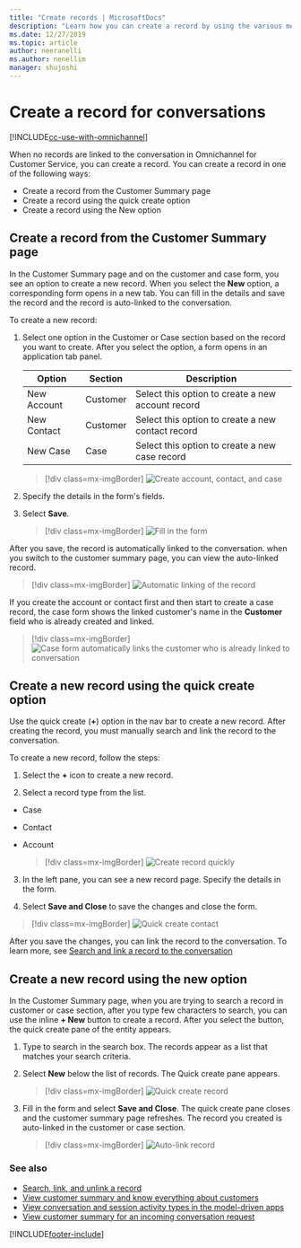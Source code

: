 ```yaml
---
title: "Create records | MicrosoftDocs"
description: "Learn how you can create a record by using the various methods in the Omnichannel for Customer Service app."
ms.date: 12/27/2019
ms.topic: article
author: neeranelli
ms.author: nenellim
manager: shujoshi
---
```


# Create a record for conversations

[!INCLUDE[cc-use-with-omnichannel](../includes/cc-use-with-omnichannel.md)]

When no records are linked to the conversation in Omnichannel for Customer Service, you can create a record. You can create a record in one of the following ways:

- Create a record from the Customer Summary page
- Create a record using the quick create option
- Create a record using the New option

## Create a record from the Customer Summary page

In the Customer Summary page and on the customer and case form, you see an option to create a new record. When you select the **New** option, a corresponding form opens in a new tab. You can fill in the details and save the record and the record is auto-linked to the conversation.

To create a new record:

1. Select one option in the Customer or Case section based on the record you want to create. After you select the option, a form opens in an application tab panel.
    
    | Option | Section | Description |
    |---------------------|------------------------|------------------------------------------------|
    | New Account | Customer | Select this option to create a new account record |
    | New Contact | Customer | Select this option to create a new contact record |
    | New Case | Case | Select this option to create a new case record |

    > [!div class=mx-imgBorder]
    > ![Create account, contact, and case](media/customer-summary-create-record.PNG "Create account, contact, and case")


2. Specify the details in the form's fields.

3. Select **Save**.

    > [!div class=mx-imgBorder]
    > ![Fill in the form](media/customer-summary-create-new-contact.PNG "Fill in the form")

After you save, the record is automatically linked to the conversation. when you switch to the customer summary page, you can view the auto-linked record.

   > [!div class=mx-imgBorder]
   > ![Automatic linking of the record](media/customer-summary-customer-card-linked.PNG "Automatic linking of the record")

If you create the account or contact first and then start to create a case record, the case form shows the linked customer's name in the **Customer** field who is already created and linked.

   > [!div class=mx-imgBorder]
   > ![Case form automatically links the customer who is already linked to conversation](media/customer-summary-create-case-customer-linked.png "Case forms shows the customer")

## Create a new record using the quick create option

Use the quick create (**+**) option in the nav bar to create a new record. After creating the record, you must manually search and link the record to the conversation.

To create a new record, follow the steps:

1.  Select the **+** icon to create a new record.

2.  Select a record type from the list. <br>
 - Case
 - Contact
 - Account

   > [!div class=mx-imgBorder]
   > ![Create record quickly](media/oc-oceh-create-quick-create.png "Create record quickly")

3. In the left pane, you can see a new record page. Specify the details in the form.

4. Select **Save and Close** to save the changes and close the form.


 > [!div class=mx-imgBorder]
 > ![Quick create contact](media/oc-oceh-quick-create-contact.png "Quick create contact")

After you save the changes, you can link the record to the conversation. To learn more, see [Search and link a record to the conversation](oc-search-link-unlink-record.md#search-for-records-by-using-the-inline-search-option) 

## Create a new record using the new option

In the Customer Summary page, when you are trying to search a record in customer or case section, after you type few characters to search, you can use the inline **+ New** button to create a record. After you select the button, the quick create pane of the entity appears.

1. Type to search in the search box. The records appear as a list that matches your search criteria.

2. Select **New** below the list of records. The Quick create pane appears.

    > [!div class=mx-imgBorder]
    > ![Quick create record](media/customer-summary-search-section-create-case.png "Quick create record")

3. Fill in the form and select **Save and Close**. The quick create pane closes and the customer summary page refreshes. The record you created is auto-linked in the customer or case section.

    > [!div class=mx-imgBorder]
    > ![Auto-link record](media/customer-summary-search-section-auto-link-case.png "Auto-link record")

### See also

- [Search, link, and unlink a record](oc-search-link-unlink-record.md)
- [View customer summary and know everything about customers](oc-customer-summary.md)
- [View conversation and session activity types in the model-driven apps](oc-view-activity-types.md)
- [View customer summary for an incoming conversation request](oc-view-customer-summary-incoming-conversation-request.md)


[!INCLUDE[footer-include](../includes/footer-banner.md)]
